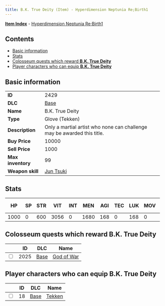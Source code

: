 ```yaml
---
title: B.K. True Deity (Item) - Hyperdimension Neptunia Re;Birth1
---
```


[**Item Index**](/neptunia/rb1/item/index.html) - [Hyperdimension Neptunia Re;Birth1](/neptunia/rb1)

## Contents

- [Basic information](#basic-information)
- [Stats](#stats)
- [Colosseum quests which reward **B.K. True Deity**](#colosseum-quests-which-reward-bk-true-deity)
- [Player characters who can equip **B.K. True Deity**](#player-characters-who-can-equip-bk-true-deity)
## Basic information

|   |   |
| -- | -- |
| **ID** | 2429 |
| **DLC** | [Base](/neptunia/rb1/dlc/1-base.html) |
| **Name** | B.K. True Deity |
| **Type** | Glove (Tekken) |
| **Description** | Only a martial artist who none can challenge may be awarded this title. |
| **Buy Price** | 10000 |
| **Sell Price** | 1000 |
| **Max inventory** | 99 |
| **Weapon skill** | [Jun Tsuki](/neptunia/rb1/skill/1-2903-jun-tsuki.html) |


## Stats

| HP | SP | STR | VIT | INT | MEN | AGI | TEC | LUK | MOV | Fire res. | Ice res. | Wind res. | Lightning res. |
| -- | -- | --- | --- | --- | --- | --- | --- | --- | --- | --------- | -------- | --------- | -------------- |
| 1000 | 0 | 600 | 3056 | 0 | 1680 | 168 | 0 | 168 | 0 | 0 | 0 | 0 | 0 |


## Colosseum quests which reward **B.K. True Deity**

|    | ID | DLC | Name |
| -- | -- | --- | ---- |
| <input type="checkbox" id="rb1-colosseum-1-2025" class="trackbox" /> | 2025 | [Base](/neptunia/rb1/dlc/1-base.html) | [God of War](/neptunia/rb1/colosseum/1-2025-god-of-war.html) |


## Player characters who can equip **B.K. True Deity**

|    | ID | DLC | Name |
| -- | -- | --- | ---- |
| <input type="checkbox" id="rb1-player-1-18" class="trackbox" /> | 18 | [Base](/neptunia/rb1/dlc/1-base.html) | [Tekken](/neptunia/rb1/player/1-18-tekken.html) |
